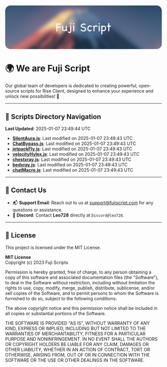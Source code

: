![Banner](.github/b.webp)

# 🌍 **We are Fuji Script**

Our global team of developers is dedicated to creating powerful, open-source scripts for Rise Client, designed to enhance your experience and unlock new possibilities! 🌟

---
<!-- SCRIPTS_NAVIGATION_START -->
## 📂 **Scripts Directory Navigation**

**Last Updated**: 2025-01-07 23:49:44 UTC

- **[SilentAura.js](scripts/SilentAura.js)**: Last modified on 2025-01-07 23:49:43 UTC
- **[ChatBypass.js](scripts/ChatBypass.js)**: Last modified on 2025-01-07 23:49:43 UTC
- **[jetpackFly.js](scripts/jetpackFly.js)**: Last modified on 2025-01-07 23:49:43 UTC
- **[velocityHylex.js](scripts/velocityHylex.js)**: Last modified on 2025-01-07 23:49:43 UTC
- **[chestxray.js](scripts/chestxray.js)**: Last modified on 2025-01-07 23:49:43 UTC
- **[bedxray.js](scripts/bedxray.js)**: Last modified on 2025-01-07 23:49:43 UTC
- **[chatMacro.js](scripts/chatMacro.js)**: Last modified on 2025-01-07 23:49:43 UTC

<!-- SCRIPTS_NAVIGATION_END -->

---

## 💬 **Contact Us**  
- 📬 **Support Email**: Reach out to us at [support@fujiscript.com](mailto:support@fujiscript.com) for any questions or assistance.  
- 💬 **Discord**: Contact **Leo728** directly at `Discord@leo728`.

---

## 📜 **License**

This project is licensed under the MIT License.  

**MIT License**  
Copyright (c) 2023 Fuji Scripts  

Permission is hereby granted, free of charge, to any person obtaining a copy of this software and associated documentation files (the "Software"), to deal in the Software without restriction, including without limitation the rights to use, copy, modify, merge, publish, distribute, sublicense, and/or sell copies of the Software, and to permit persons to whom the Software is furnished to do so, subject to the following conditions:  

The above copyright notice and this permission notice shall be included in all copies or substantial portions of the Software.  

THE SOFTWARE IS PROVIDED "AS IS", WITHOUT WARRANTY OF ANY KIND, EXPRESS OR IMPLIED, INCLUDING BUT NOT LIMITED TO THE WARRANTIES OF MERCHANTABILITY, FITNESS FOR A PARTICULAR PURPOSE AND NONINFRINGEMENT. IN NO EVENT SHALL THE AUTHORS OR COPYRIGHT HOLDERS BE LIABLE FOR ANY CLAIM, DAMAGES OR OTHER LIABILITY, WHETHER IN AN ACTION OF CONTRACT, TORT OR OTHERWISE, ARISING FROM, OUT OF OR IN CONNECTION WITH THE SOFTWARE OR THE USE OR OTHER DEALINGS IN THE SOFTWARE.  
